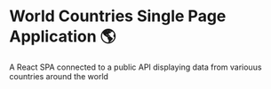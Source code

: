 # World Countries Single Page Application 🌎
A React SPA connected to a public API displaying data from variouus countries around the world

